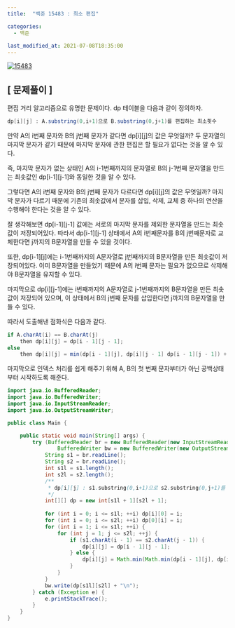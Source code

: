 ```yaml
---
title:  "백준 15483 : 최소 편집"

categories:
  - 백준
  
last_modified_at: 2021-07-08T18:35:00
---
```


[![15483](https://user-images.githubusercontent.com/53072057/124861969-82d35d80-dfef-11eb-8753-794ec5fbd20b.JPG)](https://www.acmicpc.net/problem/15483)  

<h2>[ 문제풀이 ]</h2>  
편집 거리 알고리즘으로 유명한 문제이다. dp 테이블을 다음과 같이 정의하자.  

```java
dp[i][j] : A.substring(0,i+1)으로 B.substring(0,j+1)를 편집하는 최소횟수
```

만약 A의 i번째 문자와 B의 j번째 문자가 같다면 dp[i][j]의 값은 무엇일까? 두 문자열의 마지막 문자가 같기 때문에 마지막 문자에 관한 편집은 할 필요가 없다는 것을 알 수 있다.  

즉, 마지막 문자가 없는 상태인 A의 i-1번째까지의 문자열로 B의 j-1번째 문자열을 만드는 최솟값인 dp[i-1][j-1]와 동일한 것을 알 수 있다.  



그렇다면 A의 i번째 문자와 B의 j번째 문자가 다르다면 dp[i][j]의 값은 무엇일까? 마지막 문자가 다르기 때문에 기존의 최솟값에서 문자를 삽입, 삭제, 교체 중 하나의 연산을 수행해야 한다는 것을 알 수 있다.  

잘 생각해보면 dp[i-1][j-1] 값에는 서로의 마지막 문자를 제외한 문자열을 만드는 최솟값이 저장되어있다. 따라서 dp[i-1][j-1] 상태에서 A의 i번째문자를 B의 j번째문자로 교체한다면 j까지의 B문자열을 만들 수 있을 것이다.  

또한, dp[i-1][j]에는 i-1번째까지의 A문자열로 j번째까지의 B문자열을 만든 최솟값이 저장되어있다. 이미 B문자열을 만들었기 때문에 A의 i번째 문자는 필요가 없으므로 삭제해야 B문자열을 유지할 수 있다.  

마지막으로 dp[i][j-1]에는 i번째까지의 A문자열로 j-1번째까지의 B문자열을 만든 최솟값이 저장되어 있으며, 이 상태에서 B의 j번째 문자를 삽입한다면 j까지의 B문자열을 만들 수 있다.  



따라서 도출해낸 점화식은 다음과 같다.  

```java
if A.charAt(i) == B.charAt(j)
    then dp[i][j] = dp[i - 1][j - 1];
else
    then dp[i][j] = min(dp[i - 1][j], dp[i][j - 1] dp[i - 1][j - 1]) + 1;
```


마지막으로 인덱스 처리를 쉽게 해주기 위해 A, B의 첫 번째 문자부터가 아닌 공백상태부터 시작하도록 해준다.  

```java
import java.io.BufferedReader;
import java.io.BufferedWriter;
import java.io.InputStreamReader;
import java.io.OutputStreamWriter;

public class Main {

	public static void main(String[] args) {
		try (BufferedReader br = new BufferedReader(new InputStreamReader(System.in));
				BufferedWriter bw = new BufferedWriter(new OutputStreamWriter(System.out))){
			String s1 = br.readLine();
			String s2 = br.readLine();
			int s1l = s1.length();
			int s2l = s2.length();
			/**
			 * dp[i][j] : s1.substring(0,i+1)으로 s2.substring(0,j+1)를 편집하는 최소횟수
			 */
			int[][] dp = new int[s1l + 1][s2l + 1];
			
			for (int i = 0; i <= s1l; ++i) dp[i][0] = i;
			for (int i = 0; i <= s2l; ++i) dp[0][i] = i;
			for (int i = 1; i <= s1l; ++i) {
				for (int j = 1; j <= s2l; ++j) {
					if (s1.charAt(i - 1) == s2.charAt(j - 1)) {
						dp[i][j] = dp[i - 1][j - 1];
					} else {
						dp[i][j] = Math.min(Math.min(dp[i - 1][j], dp[i][j - 1]), dp[i - 1][j - 1]) + 1;
					}
				}
			}
			bw.write(dp[s1l][s2l] + "\n");
		} catch (Exception e) {
			e.printStackTrace();
		}
	}
}
```